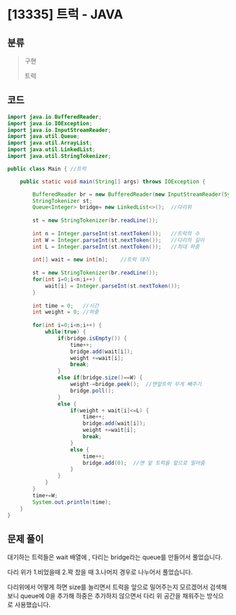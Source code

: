 # [13335] 트럭 - JAVA

## 분류
> 구현
>
> 트럭

## 코드
```java
import java.io.BufferedReader;
import java.io.IOException;
import java.io.InputStreamReader;
import java.util.Queue;
import java.util.ArrayList;
import java.util.LinkedList;
import java.util.StringTokenizer;

public class Main {	//트럭

	public static void main(String[] args) throws IOException {

		BufferedReader br = new BufferedReader(new InputStreamReader(System.in));
		StringTokenizer st;
		Queue<Integer> bridge= new LinkedList<>();	//다리위
		
		st = new StringTokenizer(br.readLine());
		
		int n = Integer.parseInt(st.nextToken());	//트럭의 수 
		int W = Integer.parseInt(st.nextToken());	//다리의 길이 
		int L = Integer.parseInt(st.nextToken());	//최대 하중
		
		int[] wait = new int[n];	//트럭 대기 
		
		st = new StringTokenizer(br.readLine());
		for(int i=0;i<n;i++) {
			wait[i] = Integer.parseInt(st.nextToken());
		}
		
		int time = 0;	//시간	
		int weight = 0;	//하중
		
		for(int i=0;i<n;i++) {
			while(true) {
				if(bridge.isEmpty()) {
					time++;
					bridge.add(wait[i]);
					weight +=wait[i];
					break;
				}
				else if(bridge.size()==W) {
					weight-=bridge.peek();	//맨앞트럭 무게 빼주기
					bridge.poll();
				}
				else {
					if(weight + wait[i]<=L) {
						time++;
						bridge.add(wait[i]);
						weight +=wait[i];
						break;
					}
					else {
						time++;
						bridge.add(0);	//맨 앞 트럭을 앞으로 밀어줌
					}
				}
			}
		}
		time+=W;
		System.out.println(time);
	}
}
```

## 문제 풀이
대기하는 트럭들은 wait 배열에 , 다리는 bridge라는 queue를 만들어서 풀었습니다.

다리 위가 1.비었을때 2.꽉 찼을 때 3.나머지 경우로 나누어서 풀었습니다.

다리위에서 어떻게 하면 size를 늘리면서 트럭을 앞으로 밀어주는지 모르겠어서 검색해보니 queue에 0을 추가해 하중은
추가하지 않으면서 다리 위 공간을 채워주는 방식으로 사용했습니다.